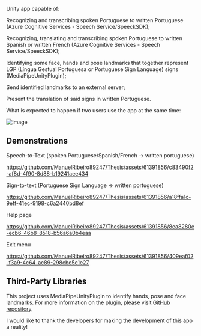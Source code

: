 Unity app capable of:

Recognizing and transcribing spoken Portuguese to written Portuguese (Azure Cognitive Services - Speech Service/SpeeckSDK);

Recognizing, translating and transcribing spoken Portuguese to written Spanish or written French (Azure Cognitive Services - Speech Service/SpeeckSDK);

Identifying some face, hands and pose landmarks that together represent LGP (Língua Gestual Portuguesa or Portuguese Sign Language) signs (MediaPipeUnityPlugin);

Send identified landmarks to an external server;

Present the translation of said signs in written Portuguese.

What is expected to happen if two users use the app at the same time:

![image](https://github.com/ManuelRibeiro89247/Thesis/assets/61391856/a9487297-84f4-4381-8ddb-7d7ddcf4659c)

## Demonstrations

Speech-to-Text (spoken Portuguese/Spanish/French -> written portuguese)

https://github.com/ManuelRibeiro89247/Thesis/assets/61391856/c83490f2-af8d-4f90-8d88-b19241aee434


Sign-to-text (Portuguese Sign Language -> written portuguese)

https://github.com/ManuelRibeiro89247/Thesis/assets/61391856/a18ffa1c-9eff-41ec-9198-c6a2440bd8ef


Help page

https://github.com/ManuelRibeiro89247/Thesis/assets/61391856/8ea8280e-ecb6-46b8-8518-b56a6a0b4eaa


Exit menu

https://github.com/ManuelRibeiro89247/Thesis/assets/61391856/409eaf02-f3a9-4c64-ac89-298cbe5e1e27



## Third-Party Libraries

This project uses MediaPipeUnityPlugin to identify hands, pose and face landmarks. For more information on the plugin, please visit [GitHub repository](https://github.com/homuler/MediaPipeUnityPlugin).

I would like to thank the developers for making the development of this app a reality!
